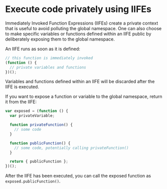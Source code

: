 # Execute code privately using IIFEs

Immediately Invoked Function Expressions (IIFEs) create a private context that is useful to avoid polluting the global namespace. One can also choose to make specific variables or functions defined within an IIFE public by deliberately exposing them to the global namespace.

An IIFE runs as soon as it is defined:

```js
// this function is immediately invoked
(function () {
  // private variables and functions
})();
```

Variables and functions defined within an IIFE will be discarded after the IIFE is executed.

If you want to expose a function or variable to the global namespace, return it from the IIFE:

```js
var exposed = (function () {
  var privateVariable;

  function privateFunction() {
    // some code
  }

  function publicFunction() {
    // some code, potentially calling privateFunction()
  }

  return { publicFunction };
})();
```

After the IIFE has been executed, you can call the exposed function as `exposed.publicFunction()`.
